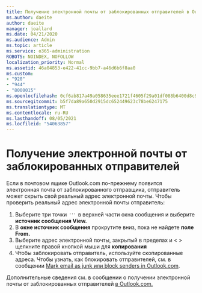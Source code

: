 ```yaml
---
title: Получение электронной почты от заблокированных отправителей в Outlook.com
ms.author: daeite
author: daeite
manager: joallard
ms.date: 04/21/2020
ms.audience: Admin
ms.topic: article
ms.service: o365-administration
ROBOTS: NOINDEX, NOFOLLOW
localization_priority: Normal
ms.assetid: 46a04853-e422-41cc-9bb7-a46d6b6f8aa0
ms.custom:
- "920"
- "944"
- "8000015"
ms.openlocfilehash: 0cf6ab817a49a058635eee1721f4605f29a01df088b6400d8c90f5137efd30c1
ms.sourcegitcommit: b5f7da89a650d2915dc652449623c78be6247175
ms.translationtype: MT
ms.contentlocale: ru-RU
ms.lasthandoff: 08/05/2021
ms.locfileid: "54063857"
---
```

# <a name="receiving-email-from-blocked-senders"></a>Получение электронной почты от заблокированных отправителей

Если в почтовом ящике Outlook.com по-прежнему появится электронная почта от заблокированного отправщика, отправитель может скрыть свой реальный адрес электронной почты. Чтобы проверить реальный адрес электронной почты отправитель:
  
1. Выберите три точки <img src='data:image/png;base64,iVBORw0KGgoAAAANSUhEUgAAABYAAAAPCAYAAADgbT9oAAAACXBIWXMAAA7EAAAOxAGVKw4bAAAAB3RJTUUH4wYLFhkF94QzeAAAAAd0RVh0QXV0aG9yAKmuzEgAAAAMdEVYdERlc2NyaXB0aW9uABMJISMAAAAKdEVYdENvcHlyaWdodACsD8w6AAAADnRFWHRDcmVhdGlvbiB0aW1lADX3DwkAAAAJdEVYdFNvZnR3YXJlAF1w/zoAAAALdEVYdERpc2NsYWltZXIAt8C0jwAAAAh0RVh0V2FybmluZwDAG+aHAAAAB3RFWHRTb3VyY2UA9f+D6wAAAAh0RVh0Q29tbWVudAD2zJa/AAAABnRFWHRUaXRsZQCo7tInAAAAL0lEQVQ4jWP8////fwYaACZaGDpq8HAzuKGhnqGhoR5DIaniNHMx42gGGTUYAwAAw6QRD6XFR1wAAAAASUVORK5CYII=' />
 в верхней части окна сообщения и выберите **источник сообщения View.**
2. В **окне источник сообщения** прокрутите вниз, пока не найдете **поле From.**
3. Выберите адрес электронной почты, закрытый в пределах и \< \> щелкните правой кнопкой мыши для **копирования**
4. Чтобы заблокировать отправитель, используйте скопированные адреса. Чтобы узнать, как блокировать отправителей, см. в сообщении [Mark email as junk или block senders in Outlook.com](https://support.office.com/article/a3ece97b-82f8-4a5e-9ac3-e92fa6427ae4?wt.mc_id=Office_Outlook_com_Alchemy).

Дополнительные сведения см. в сообщении о получении электронной почты от заблокированных отправителей [в Outlook.com.](https://support.office.com/article/265923a0-b52c-4157-92c8-370385215da1?wt.mc_id=Office_Outlook_com_Alchemy)